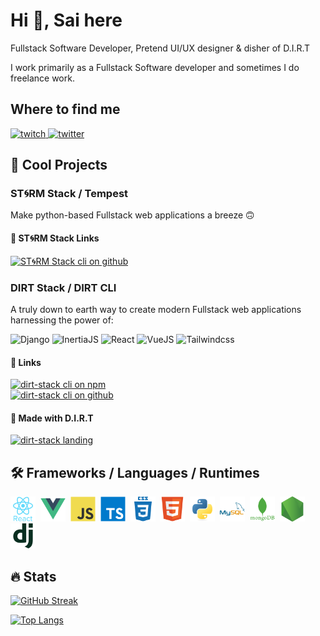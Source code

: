 <div id="heading" align="left">
  <h1>Hi 👋, Sai here</h1>
  <p>Fullstack Software Developer, Pretend UI/UX designer & disher of D.I.R.T</p>
  <p>I work primarily as a Fullstack Software developer and sometimes I do freelance work.</p>
  <h2>Where to find me</h2>
  <div id="badges">
    <a href="https://twitch.tv/saiforceone">
      <img alt="twitch" src="https://img.shields.io/badge/SaiForceOne%20on%20Twitch-purple?style=for-the-badge&logo=twitch&logoColor=white" />
    </a>
    <a href="https://twitter.com/SaiForceOne">
      <img alt="twitter" src="https://img.shields.io/badge/@SaiForceOne-blue?style=for-the-badge&logo=twitter&logoColor=white" />
    </a>
  </div>
</div>

<h2>📁 Cool Projects</h2>

<h3>ST🌀RM Stack / Tempest</h3>

<p>Make python-based Fullstack web applications a breeze 🙃</p>

<h4>🔗 ST🌀RM Stack Links</h4>

<div id="storm-stack-links">
  <a href="https://github.com/saiforceone/strm-cli">
    <img alt="ST🌀RM Stack cli on github" src="https://img.shields.io/badge/st🌀rm%20stack%20cli%20on%20github-black?style=for-the-badge&logo=github&logoColor=white" />
  </a>
</div>

<h3>DIRT Stack / DIRT CLI</h3>

<p>A truly down to earth way to create modern Fullstack web applications harnessing the power of:</p>

<div id="dirt-stack" align="left">
  <div id="dirt-stack-tech">
      <img src="https://img.shields.io/badge/django-darkgreen?style=for-the-badge&logo=django&logoColor=white" title="Django" alt="Django" />
      <img src="https://img.shields.io/badge/inertiajs-blue?style=for-the-badge&logo=inertia&logoColor=white" title="InertiaJS" alt="InertiaJS" />
      <img src="https://img.shields.io/badge/react-blue?style=for-the-badge&logo=react&logoColor=white" title="React" alt="React"/>
      <img src="https://img.shields.io/badge/vuejs-darkgreen?style=for-the-badge&logo=vuedotjs&logoColor=white" title="VueJS" alt="VueJS"/>
      <img src="https://img.shields.io/badge/tailwindcss-blue?style=for-the-badge&logo=tailwindcss&logoColor=white" title="Tailwindcss" alt="Tailwindcss" />
  </div>
</div>

<h4>🔗 Links</h4>
<div id="dirt-stack-links">
  <a href="https://www.npmjs.com/package/@saiforceone/dirt-cli">
    <img alt="dirt-stack cli on npm" src="https://img.shields.io/badge/dirt%20stack%20cli%20on%20npm-red?style=for-the-badge&logo=npm&logoColor=white" />
  </a>
  <br/>
  <a href="https://github.com/saiforceone/dirt-cli">
    <img alt="dirt-stack cli on github" src="https://img.shields.io/badge/dirt%20stack%20cli%20on%20github-black?style=for-the-badge&logo=github&logoColor=white" />
  </a>
</div>
<h4>🌱 Made with D.I.R.T</h4>
<div id="dirt-made-links">
  <a href="https://dirt-stack.vercel.app/">
    <img alt="dirt-stack landing" src="https://img.shields.io/badge/dirt%20stack%20cli%20landing%20page-black?style=for-the-badge&logo=web&logoColor=white" />
  </a>
</div>

<h2>🛠️ Frameworks / Languages / Runtimes</h2>
<div>
  <img src="https://github.com/devicons/devicon/blob/master/icons/react/react-original-wordmark.svg" title="React" alt="React" width="40" height="40"/>&nbsp;
  <img src="https://github.com/devicons/devicon/blob/master/icons/vuejs/vuejs-original.svg" title="VueJS" alt="VueJS" width="40" height="40"/>&nbsp;
  <img src="https://github.com/devicons/devicon/blob/master/icons/javascript/javascript-original.svg" title="JavaScript" alt="JavaScript" width="40" height="40"/>&nbsp;
  <img src="https://github.com/devicons/devicon/blob/master/icons/typescript/typescript-original.svg" title="TypeScript" alt="TypeScript" width="40" height="40"/>&nbsp;
  <img src="https://github.com/devicons/devicon/blob/master/icons/css3/css3-plain-wordmark.svg"  title="CSS3" alt="CSS" width="40" height="40"/>&nbsp;
  <img src="https://github.com/devicons/devicon/blob/master/icons/html5/html5-original.svg" title="HTML5" alt="HTML" width="40" height="40"/>&nbsp;
  <img src="https://github.com/devicons/devicon/blob/master/icons/python/python-original.svg" title="Python" alt="Python" width="40" height="40"/>&nbsp;
  <img src="https://github.com/devicons/devicon/blob/master/icons/mysql/mysql-original-wordmark.svg" title="MySQL"  alt="MySQL" width="40" height="40"/>&nbsp;
  <img src="https://github.com/devicons/devicon/blob/master/icons/mongodb/mongodb-plain-wordmark.svg" title="MongoDB"  alt="MongoDB" width="40" height="40"/>&nbsp;
  <img src="https://github.com/devicons/devicon/blob/master/icons/nodejs/nodejs-original.svg" title="NodeJS" alt="NodeJS" width="40" height="40"/>&nbsp;
  <img src="https://github.com/devicons/devicon/blob/master/icons/django/django-plain.svg" title="Django" alt="Django" width="40" height="40"/>&nbsp;
</div>


<h2>🔥 Stats</h2>

[![GitHub Streak](http://github-readme-streak-stats.herokuapp.com?user=saiforceone&theme=dark&background=000000)](https://git.io/streak-stats)

[![Top Langs](https://github-readme-stats.vercel.app/api/top-langs/?username=saiforceone&layout=compact&theme=vision-friendly-dark)](https://github.com/anuraghazra/github-readme-stats)


<!---
saiforceone/saiforceone is a ✨ special ✨ repository because its `README.md` (this file) appears on your GitHub profile.
You can click the Preview link to take a look at your changes.
--->
